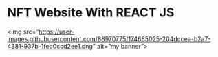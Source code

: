 # NFT Website With REACT JS

<img src=”https://user-images.githubusercontent.com/88970775/174685025-204dccea-b2a7-4381-937b-1fed0ccd2ee1.png" alt=”my banner”>                                                                                                                                                                                            
